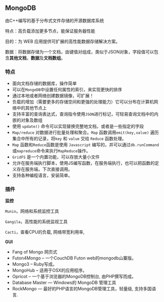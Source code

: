 ## MongoDB

由C++编写的基于分布式文件存储的开源数据库系统

特点：高负载添加更多节点，能保证服务器性能

目的：为 WEB 应用提供可扩展的高性能数据存储解决方案。

数据：将数据存储为一个文档，由键值对组成，类似于JSON对象，字段值可以包含**其他文档**，**数据**及**文档数组**。

### 特点

- 面向文档存储的数据库，操作简单
- 可以在`MongeDB`中设置任何属性的索引，来实现更快的排序 
- 通过本地或者网络创建数据镜像，可扩展！
- 负载的增加（需要更多的存储空间和更强的处理能力）它可以分布在计算机网络中的其他节点上
- 支持丰富的查询表达式，查询指令使用`JSON`进行标记，可轻易查询文档中的内嵌的对象及数组
- 使用 `update()` 命令可以实现替换完整地文档，或者是一些指定的字段
- `Map/reduce` 对数据进行批量处理和聚合。`Map` 函数调用`emit(key,value)` 遍历集合中所有的记录，将`key` 和 `value` 交给 `Reduce` 函数处理。
- `Map` 函数和`Reduce`函数是使用 `Javascript` 编写的，并可以通过`db.runCommand`或`mapreduce`命令来执行`MapReduce`操作。
- `GridFS` 是一个内置功能，可以存放大量小文件
- 允许在服务端执行脚本，使用JS编写函数，在服务端执行，也可以把函数的定义存在服务端，下次直接调用。
- 支持各种编程语言，安装简单。

### 插件

**监控**

`Munin`，网络和系统监控工具

`Gangila`，高性能的系统监视工具

`Cacti`，查看CPU的负载, 网络带宽利用率,

**GUI**

- Fang of Mongo 网页式
- Futon4Mongo – 一个CouchDB Futon web的mongodb山寨版。
- Mongo3 – Ruby写成。
- MongoHub – 适用于OSX的应用程序。
- Opricot – 一个基于浏览器的MongoDB控制台, 由PHP撰写而成。
- Database Master — Windows的 MongoDB 管理工具
- RockMongo — 最好的PHP语言的MongoDB管理工具，轻量级, 支持多国语言.

